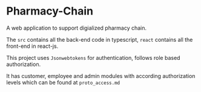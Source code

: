# Pharmacy-Chain
A web application to support digialized pharmacy chain.

The `src` contains all the back-end code in typescript, `react` contains all the front-end in react-js.

This project uses `Jsonwebtokens` for authentication, follows role based authorization.

It has customer, employee and admin modules with according authorization levels which can be found at `proto_access.md`
